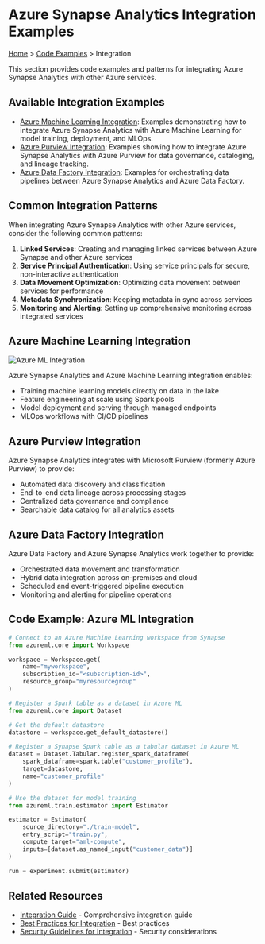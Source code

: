 # Azure Synapse Analytics Integration Examples

[Home](../../) > [Code Examples](../) > Integration

This section provides code examples and patterns for integrating Azure Synapse Analytics with other Azure services.

## Available Integration Examples

- [Azure Machine Learning Integration](./azure-ml.md): Examples demonstrating how to integrate Azure Synapse Analytics with Azure Machine Learning for model training, deployment, and MLOps.
- [Azure Purview Integration](./azure-purview.md): Examples showing how to integrate Azure Synapse Analytics with Azure Purview for data governance, cataloging, and lineage tracking.
- [Azure Data Factory Integration](./azure-data-factory.md): Examples for orchestrating data pipelines between Azure Synapse Analytics and Azure Data Factory.

## Common Integration Patterns

When integrating Azure Synapse Analytics with other Azure services, consider the following common patterns:

1. __Linked Services__: Creating and managing linked services between Azure Synapse and other Azure services
2. __Service Principal Authentication__: Using service principals for secure, non-interactive authentication
3. __Data Movement Optimization__: Optimizing data movement between services for performance
4. __Metadata Synchronization__: Keeping metadata in sync across services
5. __Monitoring and Alerting__: Setting up comprehensive monitoring across integrated services

## Azure Machine Learning Integration

![Azure ML Integration](../../images/integration/azure-ml-synapse.png)

Azure Synapse Analytics and Azure Machine Learning integration enables:

- Training machine learning models directly on data in the lake
- Feature engineering at scale using Spark pools
- Model deployment and serving through managed endpoints
- MLOps workflows with CI/CD pipelines

## Azure Purview Integration

Azure Synapse Analytics integrates with Microsoft Purview (formerly Azure Purview) to provide:

- Automated data discovery and classification
- End-to-end data lineage across processing stages
- Centralized data governance and compliance
- Searchable data catalog for all analytics assets

## Azure Data Factory Integration

Azure Data Factory and Azure Synapse Analytics work together to provide:

- Orchestrated data movement and transformation
- Hybrid data integration across on-premises and cloud
- Scheduled and event-triggered pipeline execution
- Monitoring and alerting for pipeline operations

## Code Example: Azure ML Integration

```python
# Connect to an Azure Machine Learning workspace from Synapse
from azureml.core import Workspace

workspace = Workspace.get(
    name="myworkspace",
    subscription_id="<subscription-id>",
    resource_group="myresourcegroup"
)

# Register a Spark table as a dataset in Azure ML
from azureml.core import Dataset

# Get the default datastore
datastore = workspace.get_default_datastore()

# Register a Synapse Spark table as a tabular dataset in Azure ML
dataset = Dataset.Tabular.register_spark_dataframe(
    spark_dataframe=spark.table("customer_profile"), 
    target=datastore, 
    name="customer_profile"
)

# Use the dataset for model training
from azureml.train.estimator import Estimator

estimator = Estimator(
    source_directory="./train-model",
    entry_script="train.py",
    compute_target="aml-compute",
    inputs=[dataset.as_named_input("customer_data")]
)

run = experiment.submit(estimator)
```

## Related Resources

- [Integration Guide](../integration-guide.md) - Comprehensive integration guide
- [Best Practices for Integration](../../best-practices/implementation-patterns.md) - Best practices
- [Security Guidelines for Integration](../../best-practices/security.md) - Security considerations
